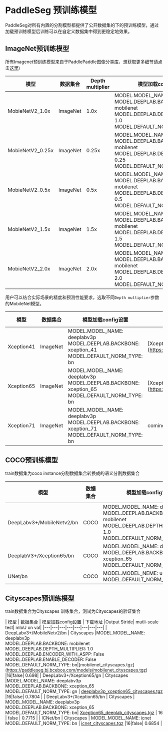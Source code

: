# PaddleSeg 预训练模型

PaddleSeg对所有内置的分割模型都提供了公开数据集的下的预训练模型，通过加载预训练模型后训练可以在自定义数据集中得到更稳定地效果。

## ImageNet预训练模型 

所有Imagenet预训练模型来自于PaddlePaddle图像分类库，想获取更多细节请点击[这里](https://github.com/PaddlePaddle/models/tree/develop/PaddleCV/image_classification))

| 模型 | 数据集合 | Depth multiplier | 模型加载config设置 | 下载地址 | Accuray Top1/5 Error|
|---|---|---|---|---|---|
| MobieNetV2_1.0x  | ImageNet | 1.0x  | MODEL.MODEL_NAME: deeplabv3p <br> MODEL.DEEPLAB.BACKBONE: mobilenet <br> MODEL.DEEPLAB.DEPTH_MULTIPLIER: 1.0 <br> MODEL.DEFAULT_NORM_TYPE: bn| [MobileNetV2_1.0x] (https://paddle-imagenet-models-name.bj.bcebos.com/MobileNetV2_pretrained.tar) | 72.15%/90.65% |
| MobieNetV2_0.25x | ImageNet | 0.25x | MODEL.MODEL_NAME: deeplabv3p <br> MODEL.DEEPLAB.BACKBONE: mobilenet <br> MODEL.DEEPLAB.DEPTH_MULTIPLIER: 0.25 <br> MODEL.DEFAULT_NORM_TYPE: bn |[MobileNetV2_0.25x] (https://paddle-imagenet-models-name.bj.bcebos.com/MobileNetV2_x0_25_pretrained.tar) | 53.21%/76.52% |
| MobieNetV2_0.5x  | ImageNet | 0.5x  | MODEL.MODEL_NAME: deeplabv3p <br> MODEL.DEEPLAB.BACKBONE: mobilenet <br> MODEL.DEEPLAB.DEPTH_MULTIPLIER: 0.5 <br> MODEL.DEFAULT_NORM_TYPE: bn | [MobileNetV2_0.5x] (https://paddle-imagenet-models-name.bj.bcebos.com/MobileNetV2_x0_5_pretrained.tar) | 65.03%/85.72% |
| MobieNetV2_1.5x  | ImageNet | 1.5x  | MODEL.MODEL_NAME: deeplabv3p <br> MODEL.DEEPLAB.BACKBONE: mobilenet <br> MODEL.DEEPLAB.DEPTH_MULTIPLIER: 1.5 <br> MODEL.DEFAULT_NORM_TYPE: bn| [MobileNetV2_1.5x] (https://paddle-imagenet-models-name.bj.bcebos.com/MobileNetV2_x1_5_pretrained.tar) | 74.12%/91.67% |
| MobieNetV2_2.0x  | ImageNet | 2.0x  | MODEL.MODEL_NAME: deeplabv3p <br> MODEL.DEEPLAB.BACKBONE: mobilenet <br> MODEL.DEEPLAB.DEPTH_MULTIPLIER: 2.0 <br> MODEL.DEFAULT_NORM_TYPE: bn | [MobileNetV2_2.0x] (https://paddle-imagenet-models-name.bj.bcebos.com/MobileNetV2_x2_0_pretrained.tar) | 75.23%/92.58% |

用户可以结合实际场景的精度和预测性能要求，选取不同`Depth multiplier`参数的MobileNet模型。

| 模型 | 数据集合 | 模型加载config设置 | 下载地址 | Accuray Top1/5 Error |
|---|---|---|---|---|
| Xception41 | ImageNet | MODEL.MODEL_NAME: deeplabv3p <br> MODEL.DEEPLAB.BACKBONE: xception_41 <br> MODEL.DEFAULT_NORM_TYPE: bn| [Xception41_pretrained.tgz] (https://paddleseg.bj.bcebos.com/models/Xception41_pretrained.tgz) | 79.5%/94.38% |
| Xception65 | ImageNet | MODEL.MODEL_NAME: deeplabv3p <br> MODEL.DEEPLAB.BACKBONE: xception_65 <br> MODEL.DEFAULT_NORM_TYPE: bn| [Xception65_pretrained.tgz] (https://paddleseg.bj.bcebos.com/models/Xception65_pretrained.tgz) | 80.32%/94.47% |
| Xception71 | ImageNet | MODEL.MODEL_NAME: deeplabv3p <br> MODEL.DEEPLAB.BACKBONE: xception_71 <br> MODEL.DEFAULT_NORM_TYPE: bn| coming soon | -- |

## COCO预训练模型 

train数据集为coco instance分割数据集合转换成的语义分割数据集合

| 模型 | 数据集合 | 模型加载config设置 | 下载地址 |Output Strid|multi-scale test| mIoU |
|---|---|---|---|---|---|---|
| DeepLabv3+/MobileNetv2/bn | COCO | MODEL.MODEL_NAME: deeplabv3p <br> MODEL.DEEPLAB.BACKBONE: mobilenet <br> MODEL.DEEPLAB.DEPTH_MULTIPLIER: 1.0 <br> MODEL.DEFAULT_NORM_TYPE: bn|[deeplabv3plus_coco_bn_init.tgz](https://bj.bcebos.com/v1/paddleseg/deeplabv3plus_coco_bn_init.tgz) | 16 | --| -- |
| DeeplabV3+/Xception65/bn | COCO | MODEL.MODEL_NAME: deeplabv3p <br> MODEL.DEEPLAB.BACKBONE: xception_65 <br> MODEL.DEFAULT_NORM_TYPE: bn | [xception65_coco.tgz](https://paddleseg.bj.bcebos.com/models/xception65_coco.tgz)| 16 | -- | -- |
| UNet/bn | COCO | MODEL.MODEL_NEME: unet  <br> MODEL.DEFAULT_NORM_TYPE: bn | [unet](https://paddleseg.bj.bcebos.com/models/unet_coco_v2.tgz) | 16 | -- | -- |

## Cityscapes预训练模型 

train数据集合为Cityscapes 训练集合，测试为Cityscapes的验证集合

| 模型 | 数据集合 | 模型加载config设置 | 下载地址 |Output Stride| mutli-scale test| mIoU on val|
|---|---|---|---|---|---|---|---|
| DeepLabv3+/MobileNetv2/bn | Cityscapes |MODEL.MODEL_NAME: deeplabv3p <br> MODEL.DEEPLAB.BACKBONE: mobilenet <br> MODEL.DEEPLAB.DEPTH_MULTIPLIER: 1.0 <br> MODEL.DEEPLAB.ENCODER_WITH_ASPP: False <br> MODEL.DEEPLAB.ENABLE_DECODER: False <br> MODEL.DEFAULT_NORM_TYPE: bn|[mobilenet_cityscapes.tgz] (https://paddleseg.bj.bcebos.com/models/mobilenet_cityscapes.tgz) |16|false| 0.698|
| DeepLabv3+/Xception65/gn  | Cityscapes |MODEL.MODEL_NAME: deeplabv3p <br> MODEL.DEEPLAB.BACKBONE: xception_65 <br> MODEL.DEFAULT_NORM_TYPE: gn | [deeplabv3p_xception65_cityscapes.tgz](https://paddleseg.bj.bcebos.com/models/deeplabv3p_xception65_cityscapes.tgz) |16|false| 0.7804 |
| DeepLabv3+/Xception65/bn | Cityscapes | MODEL.MODEL_NAME: deeplabv3p <br>  MODEL.DEEPLAB.BACKBONE: xception_65 <br> MODEL.DEFAULT_NORM_TYPE: bn| [Xception65_deeplab_cityscapes.tgz](https://paddleseg.bj.bcebos.com/models/Xception65_deeplab_cityscapes.tgz) | 16 | false | 0.7715 |
| ICNet/bn | Cityscapes | MODEL.MODEL_NAME: icnet <br> MODEL.DEFAULT_NORM_TYPE: bn |  [icnet_cityscapes.tgz](https://paddleseg.bj.bcebos.com/models/icnet_cityscapes.tgz) |16|false| 0.6854 |
